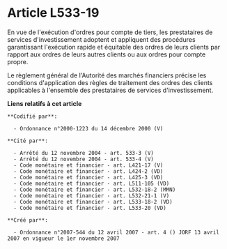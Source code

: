 # Article L533-19

En vue de l'exécution d'ordres pour compte de tiers, les prestataires de services d'investissement adoptent et appliquent des
procédures garantissant l'exécution rapide et équitable des ordres de leurs clients par rapport aux ordres de leurs autres
clients ou aux ordres pour compte propre.

Le règlement général de l'Autorité des marchés financiers précise les conditions d'application des règles de traitement des
ordres des clients applicables à l'ensemble des prestataires de services d'investissement.

**Liens relatifs à cet article**

	**Codifié par**:

	  - Ordonnance n°2000-1223 du 14 décembre 2000 (V)

	**Cité par**:

	  - Arrêté du 12 novembre 2004 - art. 533-3 (V)
	  - Arrêté du 12 novembre 2004 - art. 533-4 (V)
	  - Code monétaire et financier - art. L421-17 (V)
	  - Code monétaire et financier - art. L424-2 (VD)
	  - Code monétaire et financier - art. L425-3 (VD)
	  - Code monétaire et financier - art. L511-105 (VD)
	  - Code monétaire et financier - art. L532-18-2 (MMN)
	  - Code monétaire et financier - art. L532-21-1 (V)
	  - Code monétaire et financier - art. L533-18-2 (VD)
	  - Code monétaire et financier - art. L533-20 (VD)

	**Créé par**:

	  - Ordonnance n°2007-544 du 12 avril 2007 - art. 4 () JORF 13 avril 2007 en vigueur le 1er novembre 2007
